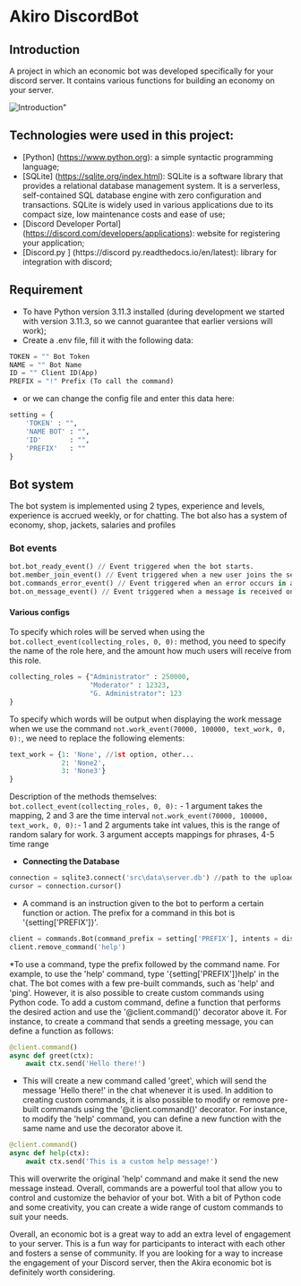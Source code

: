 # Akiro DiscordBot

## Introduction

A project in which an economic bot was developed specifically for your discord server. It contains various functions for building an economy on your server.

![Introduction](https://i.pinimg.com/originals/74/5c/c9/745cc90fcc688569610f84bc5d2b2fd6.gif)"

## Technologies were used in this project:

* [Python] (https://www.python.org): a simple syntactic programming language;
* [SQLite] (https://sqlite.org/index.html): SQLite is a software library that provides a relational database management system. It is a serverless, self-contained SQL database engine with zero configuration and transactions. SQLite is widely used in various applications due to its compact size, low maintenance costs and ease of use;
* [Discord Developer Portal] (https://discord.com/developers/applications): website for registering your application;
* [Discord.py ] (https://discord py.readthedocs.io/en/latest): library for integration with discord;

## Requirement

* To have Python version 3.11.3 installed (during development we started with version 3.11.3, so we cannot guarantee that earlier versions will work);
* Create a .env file, fill it with the following data:

```py
TOKEN = "" Bot Token
NAME = "" Bot Name
ID = "" Client ID(App)
PREFIX = "!" Prefix (To call the command)
```
* or we can change the config file and enter this data here:

```py
setting = {
    'TOKEN' : "",
    'NAME BOT' : "",
    'ID'       : "",
    'PREFIX'   : ""
}
```

## Bot system

The bot system is implemented using 2 types, experience and levels, experience is accrued weekly, or for chatting. The bot also has a system of economy, shop, jackets, salaries and profiles

### Bot events
```py
bot.bot_ready_event() // Event triggered when the bot starts.
bot.member_join_event() // Event triggered when a new user joins the server.
bot.commands_error_event() // Event triggered when an error occurs in a command.
bot.on_message_event() // Event triggered when a message is received on the server.
```

#### Various configs

To specify which roles will be served when using the `bot.collect_event(collecting_roles, 0, 0):` method, you need to specify the name of the role here, and the amount how much users will receive from this role.

```py
collecting_roles = {"Administrator" : 250000,
                    "Moderator" : 12323,
                    "G. Administrator": 123
}
```
To specify which words will be output when displaying the work message when we use the command `not.work_event(70000, 100000, text_work, 0, 0):`, we need to replace the following elements:

```py
text_work = {1: 'None', //1st option, other...
             2: 'None2', 
             3: 'None3'}
}

```

Description of the methods themselves: 
`bot.collect_event(collecting_roles, 0, 0):` - 1 argument takes the mapping, 2 and 3 are the time interval
`not.work_event(70000, 100000, text_work, 0, 0):`- 1 and 2 arguments take int values, this is the range of random salary for work. 3 argument accepts mappings for phrases, 4-5 time range

* **Connecting the Database**
```py
connection = sqlite3.connect('src\data\server.db') //path to the uploaded database file
cursor = connection.cursor()
```

* A command is an instruction given to the bot to perform a certain function or action. The prefix for a command in this bot is '{setting['PREFIX']}'.
```py
client = commands.Bot(command_prefix = setting['PREFIX'], intents = discord.Intents.all())
client.remove_command('help')
```
*To use a command, type the prefix followed by the command name. For example, to use the 'help' command, type '{setting['PREFIX']}help' in the chat. The bot comes with a few pre-built commands, such as 'help' and 'ping'. However, it is also possible to create custom commands using Python code. To add a custom command, define a function that performs the desired action and use the '@client.command()' decorator above it. For instance, to create a command that sends a greeting message, you can define a function as follows:

```py
@client.command()
async def greet(ctx):
    await ctx.send('Hello there!')
```

* This will create a new command called 'greet', which will send the message 'Hello there!' in the chat whenever it is used.
In addition to creating custom commands, it is also possible to modify or remove pre-built commands using the '@client.command()' decorator. For instance, to modify the 'help' command, you can define a new function with the same name and use the decorator above it.

```py
@client.command()
async def help(ctx):
    await ctx.send('This is a custom help message!')

```

This will overwrite the original 'help' command and make it send the new message instead.
Overall, commands are a powerful tool that allow you to control and customize the behavior of your bot. With a bit of Python code and some creativity, you can create a wide range of custom commands to suit your needs.

Overall, an economic bot is a great way to add an extra level of engagement to your server. This is a fun way for participants to interact with each other and fosters a sense of community. If you are looking for a way to increase the engagement of your Discord server, then the Akira economic bot is definitely worth considering.

